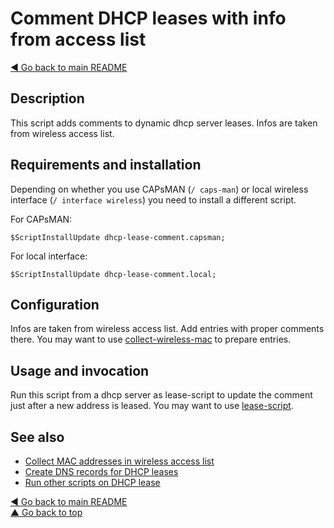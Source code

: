 # Comment DHCP leases with info from access list

[◀ Go back to main README](../)

## Description

This script adds comments to dynamic dhcp server leases. Infos are taken from wireless access list.

## Requirements and installation

Depending on whether you use CAPsMAN \(`/ caps-man`\) or local wireless interface \(`/ interface wireless`\) you need to install a different script.

For CAPsMAN:

```text
$ScriptInstallUpdate dhcp-lease-comment.capsman;
```

For local interface:

```text
$ScriptInstallUpdate dhcp-lease-comment.local;
```

## Configuration

Infos are taken from wireless access list. Add entries with proper comments there. You may want to use [collect-wireless-mac](collect-wireless-mac.md) to prepare entries.

## Usage and invocation

Run this script from a dhcp server as lease-script to update the comment just after a new address is leased. You may want to use [lease-script](lease-script.md).

## See also

* [Collect MAC addresses in wireless access list](collect-wireless-mac.md)
* [Create DNS records for DHCP leases](dhcp-to-dns.md)
* [Run other scripts on DHCP lease](lease-script.md)

[◀ Go back to main README](../)  
[▲ Go back to top](dhcp-lease-comment.md#top)


